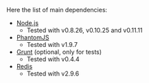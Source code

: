 Here the list of main dependencies:

 * [Node.js](http://nodejs.org/download/)
    * Tested with v0.8.26, v0.10.25 and v0.11.11
 * [PhantomJS](http://phantomjs.org/download.html)
    * Tested with v1.9.7
 * [Grunt](http://gruntjs.com/) (optional, only for tests)
    * Tested with v0.4.4
 * [Redis](http://redis.io/download)
    * Tested with v2.9.6
